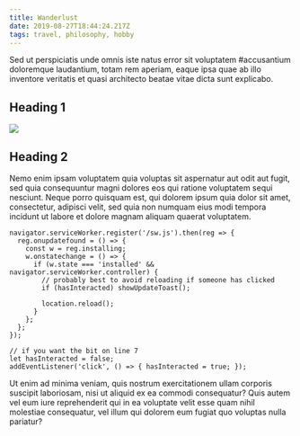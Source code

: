 ```yaml
---
title: Wanderlust
date: 2019-08-27T18:44:24.217Z
tags: travel, philosophy, hobby
---
```

Sed ut perspiciatis unde omnis iste natus error sit voluptatem #accusantium doloremque laudantium, totam rem aperiam, eaque ipsa quae ab illo inventore veritatis et quasi architecto beatae vitae dicta sunt explicabo.

## Heading 1

![](/assets/brett-jordan-1329359-unsplash.jpg)

## Heading 2

Nemo enim ipsam voluptatem quia voluptas sit aspernatur aut odit aut fugit, sed quia consequuntur magni dolores eos qui ratione voluptatem sequi nesciunt. Neque porro quisquam est, qui dolorem ipsum quia dolor sit amet, consectetur, adipisci velit, sed quia non numquam eius modi tempora incidunt ut labore et dolore magnam aliquam quaerat voluptatem.

```angelscript
navigator.serviceWorker.register('/sw.js').then(reg => {
  reg.onupdatefound = () => {
    const w = reg.installing;
    w.onstatechange = () => {
      if (w.state === 'installed' && navigator.serviceWorker.controller) {
        // probably best to avoid reloading if someone has clicked
        if (hasInteracted) showUpdateToast();

        location.reload();
      }
    };
  };
});

// if you want the bit on line 7
let hasInteracted = false;
addEventListener('click', () => { hasInteracted = true; });
```

Ut enim ad minima veniam, quis nostrum exercitationem ullam corporis suscipit laboriosam, nisi ut aliquid ex ea commodi consequatur? Quis autem vel eum iure reprehenderit qui in ea voluptate velit esse quam nihil molestiae consequatur, vel illum qui dolorem eum fugiat quo voluptas nulla pariatur?